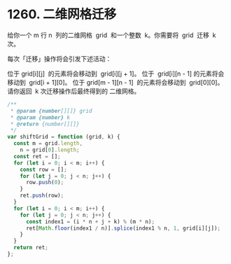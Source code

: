 # 1260. 二维网格迁移

给你一个 m 行 n  列的二维网格  grid  和一个整数  k。你需要将  grid  迁移  k  次。

每次「迁移」操作将会引发下述活动：

位于 grid[i][j]  的元素将会移动到  grid[i][j + 1]。
位于  grid[i][n - 1] 的元素将会移动到  grid[i + 1][0]。
位于 grid[m - 1][n - 1]  的元素将会移动到  grid[0][0]。
请你返回  k 次迁移操作后最终得到的 二维网格。

```js
/**
 * @param {number[][]} grid
 * @param {number} k
 * @return {number[][]}
 */
var shiftGrid = function (grid, k) {
  const m = grid.length,
    n = grid[0].length;
  const ret = [];
  for (let i = 0; i < m; i++) {
    const row = [];
    for (let j = 0; j < n; j++) {
      row.push(0);
    }
    ret.push(row);
  }
  for (let i = 0; i < m; i++) {
    for (let j = 0; j < n; j++) {
      const index1 = (i * n + j + k) % (m * n);
      ret[Math.floor(index1 / n)].splice(index1 % n, 1, grid[i][j]);
    }
  }
  return ret;
};
```
